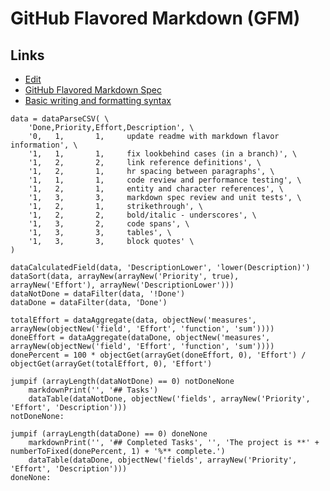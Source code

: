 # GitHub Flavored Markdown (GFM)

## Links

- [Edit](https://github.com/craigahobbs/craigahobbs.github.io/edit/main/gfm/README.md)
- [GitHub Flavored Markdown Spec](https://github.github.com/gfm/)
- [Basic writing and formatting syntax](https://docs.github.com/en/get-started/writing-on-github/getting-started-with-writing-and-formatting-on-github/basic-writing-and-formatting-syntax)

~~~ markdown-script
data = dataParseCSV( \
    'Done,Priority,Effort,Description', \
    '0,   1,       1,     update readme with markdown flavor information', \
    '1,   1,       1,     fix lookbehind cases (in a branch)', \
    '1,   2,       2,     link reference definitions', \
    '1,   2,       1,     hr spacing between paragraphs', \
    '1,   1,       1,     code review and performance testing', \
    '1,   2,       1,     entity and character references', \
    '1,   3,       3,     markdown spec review and unit tests', \
    '1,   2,       1,     strikethrough', \
    '1,   2,       2,     bold/italic - underscores', \
    '1,   3,       2,     code spans', \
    '1,   3,       3,     tables', \
    '1,   3,       3,     block quotes' \
)

dataCalculatedField(data, 'DescriptionLower', 'lower(Description)')
dataSort(data, arrayNew(arrayNew('Priority', true), arrayNew('Effort'), arrayNew('DescriptionLower')))
dataNotDone = dataFilter(data, '!Done')
dataDone = dataFilter(data, 'Done')

totalEffort = dataAggregate(data, objectNew('measures', arrayNew(objectNew('field', 'Effort', 'function', 'sum'))))
doneEffort = dataAggregate(dataDone, objectNew('measures', arrayNew(objectNew('field', 'Effort', 'function', 'sum'))))
donePercent = 100 * objectGet(arrayGet(doneEffort, 0), 'Effort') / objectGet(arrayGet(totalEffort, 0), 'Effort')

jumpif (arrayLength(dataNotDone) == 0) notDoneNone
    markdownPrint('', '## Tasks')
    dataTable(dataNotDone, objectNew('fields', arrayNew('Priority', 'Effort', 'Description')))
notDoneNone:

jumpif (arrayLength(dataDone) == 0) doneNone
    markdownPrint('', '## Completed Tasks', '', 'The project is **' + numberToFixed(donePercent, 1) + '%** complete.')
    dataTable(dataDone, objectNew('fields', arrayNew('Priority', 'Effort', 'Description')))
doneNone:
~~~
